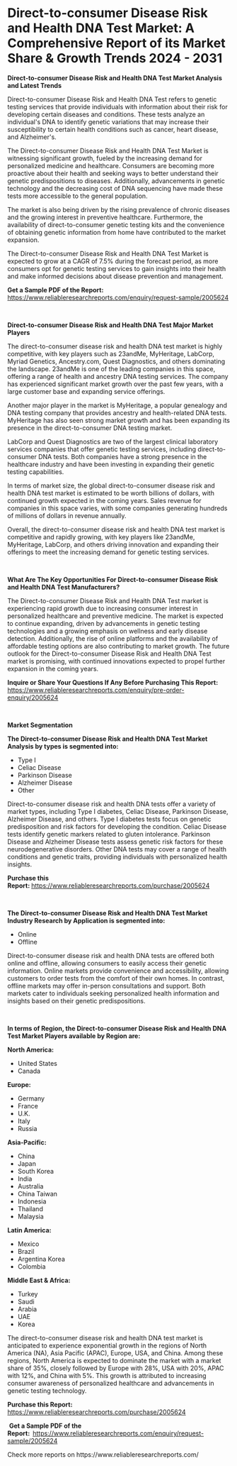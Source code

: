 <p><h1>Direct-to-consumer Disease Risk and Health DNA Test Market: A Comprehensive Report of its Market Share & Growth Trends 2024 - 2031</h1></p><p><strong>Direct-to-consumer Disease Risk and Health DNA Test Market Analysis and Latest Trends</strong></p>
<p><p>Direct-to-consumer Disease Risk and Health DNA Test refers to genetic testing services that provide individuals with information about their risk for developing certain diseases and conditions. These tests analyze an individual's DNA to identify genetic variations that may increase their susceptibility to certain health conditions such as cancer, heart disease, and Alzheimer's.</p><p>The Direct-to-consumer Disease Risk and Health DNA Test Market is witnessing significant growth, fueled by the increasing demand for personalized medicine and healthcare. Consumers are becoming more proactive about their health and seeking ways to better understand their genetic predispositions to diseases. Additionally, advancements in genetic technology and the decreasing cost of DNA sequencing have made these tests more accessible to the general population.</p><p>The market is also being driven by the rising prevalence of chronic diseases and the growing interest in preventive healthcare. Furthermore, the availability of direct-to-consumer genetic testing kits and the convenience of obtaining genetic information from home have contributed to the market expansion.</p><p>The Direct-to-consumer Disease Risk and Health DNA Test Market is expected to grow at a CAGR of 7.5% during the forecast period, as more consumers opt for genetic testing services to gain insights into their health and make informed decisions about disease prevention and management.</p></p>
<p><strong>Get a Sample PDF of the Report:&nbsp;</strong> <a href="https://www.reliableresearchreports.com/enquiry/request-sample/2005624">https://www.reliableresearchreports.com/enquiry/request-sample/2005624</a></p>
<p>&nbsp;</p>
<p><strong>Direct-to-consumer Disease Risk and Health DNA Test Major Market Players</strong></p>
<p><p>The direct-to-consumer disease risk and health DNA test market is highly competitive, with key players such as 23andMe, MyHeritage, LabCorp, Myriad Genetics, Ancestry.com, Quest Diagnostics, and others dominating the landscape. 23andMe is one of the leading companies in this space, offering a range of health and ancestry DNA testing services. The company has experienced significant market growth over the past few years, with a large customer base and expanding service offerings.</p><p>Another major player in the market is MyHeritage, a popular genealogy and DNA testing company that provides ancestry and health-related DNA tests. MyHeritage has also seen strong market growth and has been expanding its presence in the direct-to-consumer DNA testing market.</p><p>LabCorp and Quest Diagnostics are two of the largest clinical laboratory services companies that offer genetic testing services, including direct-to-consumer DNA tests. Both companies have a strong presence in the healthcare industry and have been investing in expanding their genetic testing capabilities.</p><p>In terms of market size, the global direct-to-consumer disease risk and health DNA test market is estimated to be worth billions of dollars, with continued growth expected in the coming years. Sales revenue for companies in this space varies, with some companies generating hundreds of millions of dollars in revenue annually.</p><p>Overall, the direct-to-consumer disease risk and health DNA test market is competitive and rapidly growing, with key players like 23andMe, MyHeritage, LabCorp, and others driving innovation and expanding their offerings to meet the increasing demand for genetic testing services.</p></p>
<p>&nbsp;</p>
<p><strong>What Are The Key Opportunities For Direct-to-consumer Disease Risk and Health DNA Test Manufacturers?</strong></p>
<p><p>The Direct-to-consumer Disease Risk and Health DNA Test market is experiencing rapid growth due to increasing consumer interest in personalized healthcare and preventive medicine. The market is expected to continue expanding, driven by advancements in genetic testing technologies and a growing emphasis on wellness and early disease detection. Additionally, the rise of online platforms and the availability of affordable testing options are also contributing to market growth. The future outlook for the Direct-to-consumer Disease Risk and Health DNA Test market is promising, with continued innovations expected to propel further expansion in the coming years.</p></p>
<p><strong>Inquire or Share Your Questions If Any Before Purchasing This Report:</strong> <a href="https://www.reliableresearchreports.com/enquiry/pre-order-enquiry/2005624">https://www.reliableresearchreports.com/enquiry/pre-order-enquiry/2005624</a></p>
<p>&nbsp;</p>
<p><strong>Market Segmentation</strong></p>
<p><strong>The Direct-to-consumer Disease Risk and Health DNA Test Market Analysis by types is segmented into:</strong></p>
<p><ul><li>Type I</li><li>Celiac Disease</li><li>Parkinson Disease</li><li>Alzheimer Disease</li><li>Other</li></ul></p>
<p><p>Direct-to-consumer disease risk and health DNA tests offer a variety of market types, including Type I diabetes, Celiac Disease, Parkinson Disease, Alzheimer Disease, and others. Type I diabetes tests focus on genetic predisposition and risk factors for developing the condition. Celiac Disease tests identify genetic markers related to gluten intolerance. Parkinson Disease and Alzheimer Disease tests assess genetic risk factors for these neurodegenerative disorders. Other DNA tests may cover a range of health conditions and genetic traits, providing individuals with personalized health insights.</p></p>
<p><strong>Purchase this Report:&nbsp;</strong><a href="https://www.reliableresearchreports.com/purchase/2005624">https://www.reliableresearchreports.com/purchase/2005624</a></p>
<p>&nbsp;</p>
<p><strong>The Direct-to-consumer Disease Risk and Health DNA Test Market Industry Research by Application is segmented into:</strong></p>
<p><ul><li>Online</li><li>Offline</li></ul></p>
<p><p>Direct-to-consumer disease risk and health DNA tests are offered both online and offline, allowing consumers to easily access their genetic information. Online markets provide convenience and accessibility, allowing customers to order tests from the comfort of their own homes. In contrast, offline markets may offer in-person consultations and support. Both markets cater to individuals seeking personalized health information and insights based on their genetic predispositions.</p></p>
<p>&nbsp;</p>
<p><strong>In terms of Region, the Direct-to-consumer Disease Risk and Health DNA Test Market Players available by Region are:</strong></p>
<p>
    <p> <strong> North America: </strong>
        <ul>
            <li>United States</li>
            <li>Canada</li>
        </ul>
        </p> 
    <p> <strong> Europe: </strong>
        <ul>
            <li>Germany</li>
            <li>France</li>
            <li>U.K.</li>
            <li>Italy</li>
            <li>Russia</li>
        </ul>
        </p> 
    <p> <strong> Asia-Pacific: </strong>
        <ul>
            <li>China</li>
            <li>Japan</li>
            <li>South Korea</li>
            <li>India</li>
            <li>Australia</li>
            <li>China Taiwan</li>
            <li>Indonesia</li>
            <li>Thailand</li>
            <li>Malaysia</li>
        </ul>
        </p> 
    <p> <strong> Latin America: </strong>
        <ul>
            <li>Mexico</li>
            <li>Brazil</li>
            <li>Argentina Korea</li>
            <li>Colombia</li>
        </ul>
        </p> 
    <p> <strong> Middle East & Africa: </strong>
        <ul>
            <li>Turkey</li>
            <li>Saudi</li>
            <li>Arabia</li>
            <li>UAE</li>
            <li>Korea</li>
        </ul>
    </p>
    </p>
<p><p>The direct-to-consumer disease risk and health DNA test market is anticipated to experience exponential growth in the regions of North America (NA), Asia Pacific (APAC), Europe, USA, and China. Among these regions, North America is expected to dominate the market with a market share of 35%, closely followed by Europe with 28%, USA with 20%, APAC with 12%, and China with 5%. This growth is attributed to increasing consumer awareness of personalized healthcare and advancements in genetic testing technology.</p></p>
<p><strong>Purchase this Report: </strong><a href="https://www.reliableresearchreports.com/purchase/2005624">https://www.reliableresearchreports.com/purchase/2005624</a></p>
<p>&nbsp;<strong>Get a Sample PDF of the Report:&nbsp;&nbsp;</strong><a href="https://www.reliableresearchreports.com/enquiry/request-sample/2005624">https://www.reliableresearchreports.com/enquiry/request-sample/2005624</a></p>
<p><strong></strong></p>
<p>Check more reports on https://www.reliableresearchreports.com/</p>
